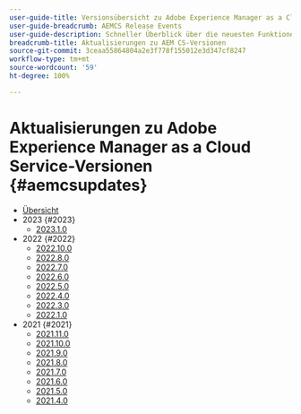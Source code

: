 ```yaml
---
user-guide-title: Versionsübersicht zu Adobe Experience Manager as a Cloud Service
user-guide-breadcrumb: AEMCS Release Events
user-guide-description: Schneller Überblick über die neuesten Funktionen in Adobe Experience Manager as a Cloud Service
breadcrumb-title: Aktualisierungen zu AEM CS-Versionen
source-git-commit: 3ceaa55864804a2e3f778f155012e3d347cf8247
workflow-type: tm+mt
source-wordcount: '59'
ht-degree: 100%

---
```



# Aktualisierungen zu Adobe Experience Manager as a Cloud Service-Versionen {#aemcsupdates}

+ [Übersicht](overview.md)
+ 2023 {#2023}
   + [2023.1.0](2023/2023-1-0.md)
+ 2022 {#2022}
   + [2022.10.0](./2022/2022-10-0.md)
   + [2022.8.0](./2022/2022-8-0.md)
   + [2022.7.0](./2022/2022-7-0.md)
   + [2022.6.0](./2022/2022-6-0.md)
   + [2022.5.0](./2022/2022-5-0.md)
   + [2022.4.0](./2022/2022-4-0.md)
   + [2022.3.0](./2022/2022-3-0.md)
   + [2022.1.0](./2022/2022-1-0.md)
+ 2021 {#2021}
   + [2021.11.0](./2021/2021-11-0.md)
   + [2021.10.0](./2021/2021-10-0.md)
   + [2021.9.0](./2021/2021-9-0.md)
   + [2021.8.0](./2021/2021-8-0.md)
   + [2021.7.0](./2021/2021-7-0.md)
   + [2021.6.0](./2021/2021-6-0.md)
   + [2021.5.0](./2021/2021-5-0.md)
   + [2021.4.0](./2021/2021-4-0.md)
